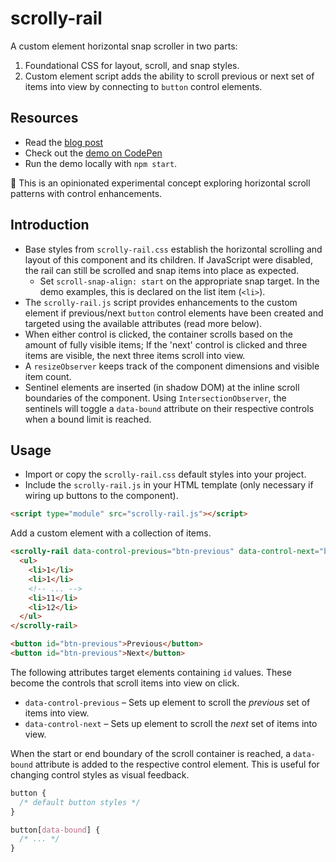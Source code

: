 # scrolly-rail

A custom element horizontal snap scroller in two parts:

1. Foundational CSS for layout, scroll, and snap styles.
2. Custom element script adds the ability to scroll previous or next set of items into view by connecting to `button` control elements.

## Resources

- Read the [blog post](https://ryanmulligan.dev/blog/scrolly-rail/)
- Check out the [demo on CodePen](https://codepen.io/hexagoncircle/full/yyBMGrL)
- Run the demo locally with `npm start`.

🚧 This is an opinionated experimental concept exploring horizontal scroll patterns with control enhancements.

## Introduction

- Base styles from `scrolly-rail.css` establish the horizontal scrolling and layout of this component and its children. If JavaScript were disabled, the rail can still be scrolled and snap items into place as expected.
  - Set `scroll-snap-align: start` on the appropriate snap target. In the demo examples, this is declared on the list item (`<li>`).
- The `scrolly-rail.js` script provides enhancements to the custom element if previous/next `button` control elements have been created and targeted using the available attributes (read more below).
- When either control is clicked, the container scrolls based on the amount of fully visible items; If the 'next' control is clicked and three items are visible, the next three items scroll into view.
- A `resizeObserver` keeps track of the component dimensions and visible item count.
- Sentinel elements are inserted (in shadow DOM) at the inline scroll boundaries of the component. Using `IntersectionObserver`, the sentinels will toggle a `data-bound` attribute on their respective controls when a bound limit is reached.

## Usage

- Import or copy the `scrolly-rail.css` default styles into your project.
- Include the `scrolly-rail.js` in your HTML template (only necessary if wiring up buttons to the component).

```html
<script type="module" src="scrolly-rail.js"></script>
```

Add a custom element with a collection of items.

```html
<scrolly-rail data-control-previous="btn-previous" data-control-next="btn-next">
  <ul>
    <li>1</li>
    <li>1</li>
    <!-- ... -->
    <li>11</li>
    <li>12</li>
  </ul>
</scrolly-rail>

<button id="btn-previous">Previous</button>
<button id="btn-previous">Next</button>
```

The following attributes target elements containing `id` values. These become the controls that scroll items into view on click.

- `data-control-previous` – Sets up element to scroll the _previous_ set of items into view.
- `data-control-next` – Sets up element to scroll the _next_ set of items into view.

When the start or end boundary of the scroll container is reached, a `data-bound` attribute is added to the respective control element. This is useful for changing control styles as visual feedback.

```css
button {
  /* default button styles */
}

button[data-bound] {
  /* ... */
}
```
